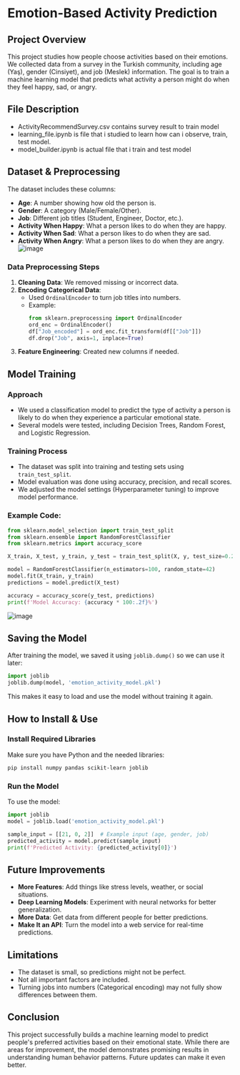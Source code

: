 # Emotion-Based Activity Prediction

## Project Overview

This project studies how people choose activities based on their emotions. We collected data from a survey in the Turkish community, including age (Yaş), gender (Cinsiyet), and job (Meslek) information. The goal is to train a machine learning model that predicts what activity a person might do when they feel happy, sad, or angry.

## File Description

- ActivityRecommendSurvey.csv contains survey result to train model
- learning_file.ipynb is file that i studied to learn how can i observe, train, test model.
- model_builder.ipynb is actual file that i train and test model

## Dataset & Preprocessing

The dataset includes these columns:

- **Age**: A number showing how old the person is.
- **Gender**: A category (Male/Female/Other).
- **Job**: Different job titles (Student, Engineer, Doctor, etc.).
- **Activity When Happy**: What a person likes to do when they are happy.
- **Activity When Sad**: What a person likes to do when they are sad.
- **Activity When Angry**: What a person likes to do when they are angry.
  ![image](https://github.com/user-attachments/assets/1534c743-e2b2-4d9f-8646-2ff941a81eae)

### Data Preprocessing Steps

1. **Cleaning Data**: We removed missing or incorrect data.
2. **Encoding Categorical Data**:
   - Used `OrdinalEncoder` to turn job titles into numbers.
   - Example:
     ```python
     from sklearn.preprocessing import OrdinalEncoder
     ord_enc = OrdinalEncoder()
     df["Job_encoded"] = ord_enc.fit_transform(df[["Job"]])
     df.drop("Job", axis=1, inplace=True)
     ```
3. **Feature Engineering**: Created new columns if needed.

## Model Training

### Approach

- We used a classification model to predict the type of activity a person is likely to do when they experience a particular emotional state.
- Several models were tested, including Decision Trees, Random Forest, and Logistic Regression.

### Training Process

- The dataset was split into training and testing sets using `train_test_split`.
- Model evaluation was done using accuracy, precision, and recall scores.
- We adjusted the model settings (Hyperparameter tuning) to improve model performance.

### Example Code:

```python
from sklearn.model_selection import train_test_split
from sklearn.ensemble import RandomForestClassifier
from sklearn.metrics import accuracy_score

X_train, X_test, y_train, y_test = train_test_split(X, y, test_size=0.2, random_state=42)

model = RandomForestClassifier(n_estimators=100, random_state=42)
model.fit(X_train, y_train)
predictions = model.predict(X_test)

accuracy = accuracy_score(y_test, predictions)
print(f'Model Accuracy: {accuracy * 100:.2f}%')
```

![image](https://github.com/user-attachments/assets/6b263023-8665-4f7d-b23e-046d7973ce06)

## Saving the Model

After training the model, we saved it using `joblib.dump()` so we can use it later:

```python
import joblib
joblib.dump(model, 'emotion_activity_model.pkl')
```

This makes it easy to load and use the model without training it again.

## How to Install & Use

### Install Required Libraries

Make sure you have Python and the needed libraries:

```bash
pip install numpy pandas scikit-learn joblib
```

### Run the Model

To use the model:

```python
import joblib
model = joblib.load('emotion_activity_model.pkl')

sample_input = [[21, 0, 2]]  # Example input (age, gender, job)
predicted_activity = model.predict(sample_input)
print(f'Predicted Activity: {predicted_activity[0]}')
```

## Future Improvements

- **More Features**: Add things like stress levels, weather, or social situations.
- **Deep Learning Models**: Experiment with neural networks for better generalization.
- **More Data**: Get data from different people for better predictions.
- **Make It an API**: Turn the model into a web service for real-time predictions.

## Limitations

- The dataset is small, so predictions might not be perfect.
- Not all important factors are included.
- Turning jobs into numbers (Categorical encoding) may not fully show differences between them.

## Conclusion

This project successfully builds a machine learning model to predict people's preferred activities based on their emotional state. While there are areas for improvement, the model demonstrates promising results in understanding human behavior patterns. Future updates can make it even better.
